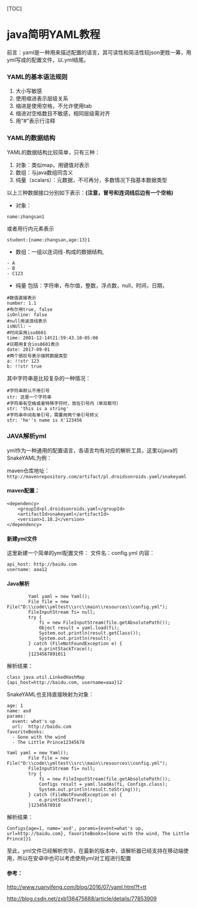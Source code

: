 [TOC]



# java简明YAML教程

前言：yaml是一种用来描述配置的语言，其可读性和简洁性较json更胜一筹，用yml写成的配置文件，以.yml结尾。

### YAML的基本语法规则

1. 大小写敏感
2. 使用缩进表示层级关系
3. 缩进是使用空格，不允许使用tab
4. 缩进对空格数目不敏感，相同层级需对齐
5. 用“#”表示行注释

### YAML的数据结构

YAML的数据结构比较简单，只有三种： 

1. 对象：类似map，用键值对表示 
2. 数组：与java数组同含义 
3. 纯量（scalars）：元数据，不可再分，多数情况下指基本数据类型

以上三种数据接口分别如下表示：**(注意，冒号和连词线后边有一个空格)**

- 对象：

```
name:zhangsan1
```

或者用行内元素表示

```
student:{name:zhangsan,age:13}1
```

- 数组：一组以连词线`-`构成的数据结构,

```
- A
- B
- C123
```

- 纯量 
  包括：字符串，布尔值，整数，浮点数，null，时间，日期，

```
#数值直接表示
number: 1.1
#布尔用true, false
isOnline: false
#null用波浪线表示
isNUll: ~
#时间采用iso8601
time: 2001-12-14t21:59:43.10-05:00
#日期用复合ios8601表示
date: 2017-09-01
#两个感叹号表示强转数据类型
a: !!str 123
b: !!str true
```

其中字符串是比较复杂的一种情况：

```
#字符串默认不用引号
str: 这是一个字符串
#字符串有空格或者特殊字符时，放在引号内（单双都可）
str: 'this is a string'
#字符串中间有单引号，需要用两个单引号转义
str: 'he''s name is X'123456
```

### JAVA解析yml

yml作为一种通用的配置语言，各语言均有对应的解析工具，这里以java的SnakeYAML为例：

maven仓库地址： 
`http://mavenrepository.com/artifact/pl.droidsonroids.yaml/snakeyaml`

#### maven配置：

```
<dependency>
    <groupId>pl.droidsonroids.yaml</groupId>
    <artifactId>snakeyaml</artifactId>
    <version>1.18.2</version>
</dependency> 
```

#### 新建yml文件

这里新建一个简单的yml配置文件： 
文件名：config.yml 
内容：

```
api_host: http://baidu.com
username: aaa12
```

#### Java解析

```
        Yaml yaml = new Yaml();
        File file = new File("D:\\code\\ymltest\\src\\main\\resources\\config.yml");
        FileInputStream fi= null;
        try {
            fi = new FileInputStream(file.getAbsolutePath());
            Object result = yaml.load(fi);
            System.out.println(result.getClass());
            System.out.println(result);
        } catch (FileNotFoundException e) {
            e.printStackTrace();
        }1234567891011
```

解析结果：

```
class java.util.LinkedHashMap
{api_host=http://baidu.com, username=aaa}12
```

SnakeYAML也支持直接映射为对象：

```
age: 1
name: asd
params:
  event: what's up
  url:  http://baidu.com
favoriteBooks:
  - Gone with the wind
  - The Little Prince12345678
```

```
Yaml yaml = new Yaml();
        File file = new File("D:\\code\\ymltest\\src\\main\\resources\\config.yml");
        FileInputStream fi= null;
        try {
            fi = new FileInputStream(file.getAbsolutePath());
            Configs result = yaml.loadAs(fi, Configs.class);
            System.out.println(result.toString());
        } catch (FileNotFoundException e) {
            e.printStackTrace();
        }12345678910
```

解析结果：

```
Configs{age=1, name='asd', params={event=what's up, url=http://baidu.com}, favoriteBooks=[Gone with the wind, The Little Prince]}1
```

至此，yml文件已经解析完毕，在最新的版本中，该解析器已经支持在移动端使用，所以在安卓中也可以考虑使用yml对工程进行配置

#### 参考：

<http://www.ruanyifeng.com/blog/2016/07/yaml.html?f=tt>





http://blog.csdn.net/zxb136475688/article/details/77853909